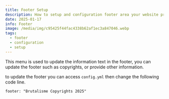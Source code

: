 ```yaml
---
title: Footer Setup
description: How to setup and configuration footer area your website project.
date: 2025-01-17
info: Footer
image: /media/img/c95425f44fac4338b62af1ec3a847046.webp
tags:
  - footer
  - configuration
  - setup
---
```

This menu is used to update the information text in the footer, you can update the footer such as copyrights, or provide other information.

to update the footer you can access `config.yml` then change the following code line.

```
footer: "Brutalisme Copyrights 2025"
```

